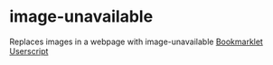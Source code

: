 # image-unavailable
Replaces images in a webpage with image-unavailable
[Bookmarklet](https://raw.githubusercontent.com/coolcraftnet18/image-unavailable/master/bookmarklet.js)
[Userscript](https://raw.githubusercontent.com/coolcraftnet18/image-unavailable/master/userscript.js)
